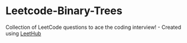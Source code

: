 # Leetcode-Binary-Trees
Collection of LeetCode questions to ace the coding interview! - Created using [LeetHub](https://github.com/QasimWani/LeetHub)
